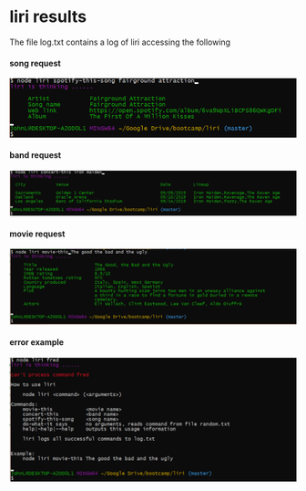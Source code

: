 # liri results
The file log.txt contains a log of liri accessing the following 

#### song request
<img src="spotify.PNG" alt="spotify example">

#### band request
<img src="bandsintown.PNG" alt="band example">

#### movie request
<img src="imdb.PNG" alt="movie example">

#### error example
<img src="error.PNG" alt="error example">

